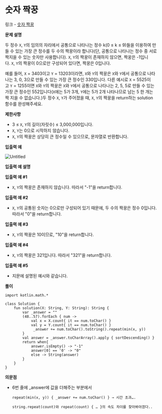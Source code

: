 # 숫자 짝꿍

링크 - [숫자 짝꿍](https://school.programmers.co.kr/learn/courses/30/lessons/131128#)

**문제 설명**

두 정수 `X`, `Y`의 임의의 자리에서 공통으로 나타나는 정수 k(0 ≤ k ≤ 9)들을 이용하여 만들 수 있는 가장 큰 정수를 두 수의 짝꿍이라 합니다(단, 공통으로 나타나는 정수 중 서로 짝지을 수 있는 숫자만 사용합니다). `X`, `Y`의 짝꿍이 존재하지 않으면, 짝꿍은 -1입니다. `X`, `Y`의 짝꿍이 0으로만 구성되어 있다면, 짝꿍은 0입니다.

예를 들어, `X` = 3403이고 `Y` = 13203이라면, `X`와 `Y`의 짝꿍은 `X`와 `Y`에서 공통으로 나타나는 3, 0, 3으로 만들 수 있는 가장 큰 정수인 330입니다. 다른 예시로 `X` = 5525이고 `Y` = 1255이면 `X`와 `Y`의 짝꿍은 `X`와 `Y`에서 공통으로 나타나는 2, 5, 5로 만들 수 있는 가장 큰 정수인 552입니다(`X`에는 5가 3개, `Y`에는 5가 2개 나타나므로 남는 5 한 개는 짝 지을 수 없습니다.)두 정수 `X`, `Y`가 주어졌을 때, `X`, `Y`의 짝꿍을 return하는 solution 함수를 완성해주세요.

****제한사항****

- 3 ≤ `X`, `Y`의 길이(자릿수) ≤ 3,000,000입니다.
- `X`, `Y`는 0으로 시작하지 않습니다.
- `X`, `Y`의 짝꿍은 상당히 큰 정수일 수 있으므로, 문자열로 반환합니다.

****입출력 예****

![Untitled](%E1%84%89%E1%85%AE%E1%86%BA%E1%84%8C%E1%85%A1%20%E1%84%8D%E1%85%A1%E1%86%A8%E1%84%81%E1%85%AE%E1%86%BC%20f05308049f1a435a85d245d636afde58/Untitled.png)

**입출력 예 설명**

**입출력 예 #1**

- `X`, `Y`의 짝꿍은 존재하지 않습니다. 따라서 "-1"을 return합니다.

**입출력 예 #2**

- `X`, `Y`의 공통된 숫자는 0으로만 구성되어 있기 때문에, 두 수의 짝꿍은 정수 0입니다. 따라서 "0"을 return합니다.

**입출력 예 #3**

- `X`, `Y`의 짝꿍은 10이므로, "10"을 return합니다.

**입출력 예 #4**

- `X`, `Y`의 짝꿍은 321입니다. 따라서 "321"을 return합니다.

**입출력 예 #5**

- 지문에 설명된 예시와 같습니다.

**풀이**

```
import kotlin.math.*

class Solution {
    fun solution(X: String, Y: String): String {
        var _answer = ""
        (48..57).forEach { num ->
            val x = X.count{ it == num.toChar() }
            val y = Y.count{ it == num.toChar() }
             _answer += num.toChar().toString().repeat(min(x, y))
        }
        val answer = _answer.toCharArray().apply { sortDescending() }
        return when{
            answer.isEmpty() -> "-1"
            answer[0] == '0' -> "0"
            else -> String(answer)
        }
    }
}
```

**의문점**

- 6번 줄에 _answer에 값을 더해주는 부분에서

      repeat(min(x, y)) { _answer += num.toChar() } → 시간 초과….

      string.repeat(count)와 repeat(count) { … }의 속도 차이를 찾아봐야겠다..